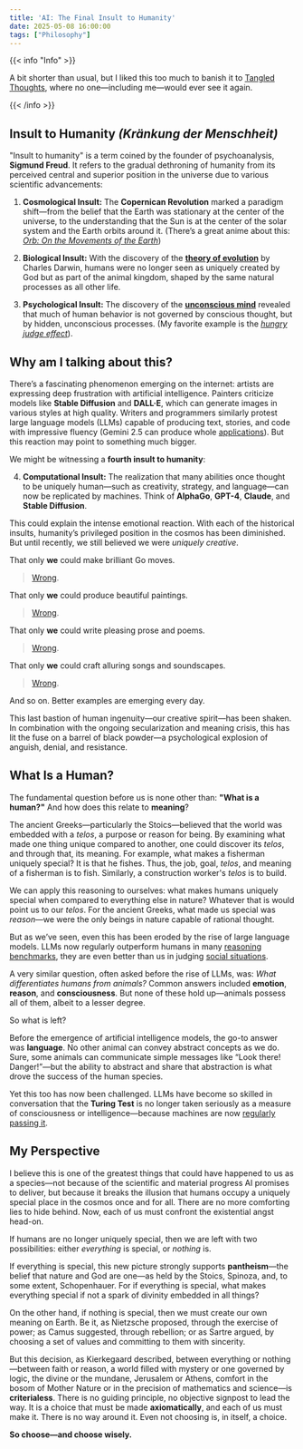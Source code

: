 ```yaml
---
title: 'AI: The Final Insult to Humanity'
date: 2025-05-08 16:00:00
tags: ["Philosophy"]
---
```


{{< info "Info" >}}

A bit shorter than usual, but I liked this too much to banish it to [Tangled Thoughts](/tangled_thoughts/), where no one—including me—would ever see it again.

{{< /info >}}


## Insult to Humanity *(Kränkung der Menschheit)*

"Insult to humanity" is a term coined by the founder of psychoanalysis, **Sigmund Freud**. It refers to the gradual dethroning of humanity from its perceived central and superior position in the universe due to various scientific advancements:

1. **Cosmological Insult:** The **Copernican Revolution** marked a paradigm shift—from the belief that the Earth was stationary at the center of the universe, to the understanding that the Sun is at the center of the solar system and the Earth orbits around it. (There’s a great anime about this: [*Orb: On the Movements of the Earth*](https://en.wikipedia.org/wiki/Orb:_On_the_Movements_of_the_Earth))

2. **Biological Insult:** With the discovery of the [**theory of evolution**](https://en.wikipedia.org/wiki/Evolution) by Charles Darwin, humans were no longer seen as uniquely created by God but as part of the animal kingdom, shaped by the same natural processes as all other life.

3. **Psychological Insult:** The discovery of the [**unconscious mind**](https://en.wikipedia.org/wiki/Unconscious_mind) revealed that much of human behavior is not governed by conscious thought, but by hidden, unconscious processes. (My favorite example is the [*hungry judge effect*](https://en.wikipedia.org/wiki/Hungry_judge_effect)).


## Why am I talking about this?

There’s a fascinating phenomenon emerging on the internet: artists are expressing deep frustration with artificial intelligence. Painters criticize models like **Stable Diffusion** and **DALL·E**, which can generate images in various styles at high quality. Writers and programmers similarly protest large language models (LLMs) capable of producing text, stories, and code with impressive fluency (Gemini 2.5 can produce whole [applications](https://youtu.be/K0h_PS_1XiE?si=wNMGCi7z5Q3hzaqU)). But this reaction may point to something much bigger.

We might be witnessing a **fourth insult to humanity**:

4. **Computational Insult:** The realization that many abilities once thought to be uniquely human—such as creativity, strategy, and language—can now be replicated by machines. Think of **AlphaGo**, **GPT-4**, **Claude**, and **Stable Diffusion**.


This could explain the intense emotional reaction. With each of the historical insults, humanity’s privileged position in the cosmos has been diminished. But until recently, we still believed we were *uniquely creative*. 

That only **we** could make brilliant Go moves.

> [Wrong](https://scilogs.spektrum.de/hlf/beyond-the-ai-paradox-are-machines-capable-of-genuine-creativity/).

That only **we** could produce beautiful paintings.

> [Wrong](https://www.nytimes.com/2022/09/02/technology/ai-artificial-intelligence-artists.html).

That only **we** could write pleasing prose and poems.

> [Wrong](https://edition.cnn.com/2024/01/19/style/rie-kudan-akutagawa-prize-chatgpt/index.html).

That only **we** could craft alluring songs and soundscapes.

> [Wrong](https://decrypt.co/304164/beatles-win-first-grammy-awarded-ai-song).

And so on. Better examples are emerging every day.

This last bastion of human ingenuity—our creative spirit—has been shaken. In combination with the ongoing secularization and meaning crisis, this has lit the fuse on a barrel of black powder—a psychological explosion of anguish, denial, and resistance.


## What Is a Human?

The fundamental question before us is none other than: **"What is a human?"** And how does this relate to **meaning**?

The ancient Greeks—particularly the Stoics—believed that the world was embedded with a *telos*, a purpose or reason for being. By examining what made one thing unique compared to another, one could discover its *telos*, and through that, its meaning. For example, what makes a fisherman uniquely special? It is that he fishes. Thus, the job, goal, *telos*, and meaning of a fisherman is to fish. Similarly, a construction worker's *telos* is to build.

We can apply this reasoning to ourselves: what makes humans uniquely special when compared to everything else in nature? Whatever that is would point us to our *telos*. For the ancient Greeks, what made us special was *reason*—we were the only beings in nature capable of rational thought.

But as we’ve seen, even this has been eroded by the rise of large language models. LLMs now regularly outperform humans in many [reasoning benchmarks](https://ai.meta.com/blog/meta-llama-3/), they are even better than us in judging [social situations](https://www.nature.com/articles/s41598-024-79048-0).

A very similar question, often asked before the rise of LLMs, was: *What differentiates humans from animals?* Common answers included **emotion**, **reason**, and **consciousness**. But none of these hold up—animals possess all of them, albeit to a lesser degree.

So what is left?

Before the emergence of artificial intelligence models, the go-to answer was **language**. No other animal can convey abstract concepts as we do. Sure, some animals can communicate simple messages like “Look there! Danger!”—but the ability to abstract and share that abstraction is what drove the success of the human species.

Yet this too has now been challenged. LLMs have become so skilled in conversation that the **Turing Test** is no longer taken seriously as a measure of consciousness or intelligence—because machines are now [regularly passing it](https://arxiv.org/abs/2503.23674).


## My Perspective


I believe this is one of the greatest things that could have happened to us as a species—not because of the scientific and material progress AI promises to deliver, but because it breaks the illusion that humans occupy a uniquely special place in the cosmos once and for all. There are no more comforting lies to hide behind. Now, each of us must confront the existential angst head-on.

If humans are no longer uniquely special, then we are left with two possibilities: either *everything* is special, or *nothing* is.

If everything is special, this new picture strongly supports **pantheism**—the belief that nature and God are one—as held by the Stoics, Spinoza, and, to some extent, Schopenhauer. For if everything is special, what makes everything special if not a spark of divinity embedded in all things?

On the other hand, if nothing is special, then we must create our own meaning on Earth. Be it, as Nietzsche proposed, through the exercise of power; as Camus suggested, through rebellion; or as Sartre argued, by choosing a set of values and committing to them with sincerity.

But this decision, as Kierkegaard described, between everything or nothing—between faith or reason, a world filled with mystery or one governed by logic, the divine or the mundane, Jerusalem or Athens, comfort in the bosom of Mother Nature or in the precision of mathematics and science—is **criterialess**. There is no guiding principle, no objective signpost to lead the way. It is a choice that must be made **axiomatically**, and each of us must make it. There is no way around it. Even not choosing is, in itself, a choice.

**So choose—and choose wisely.**


